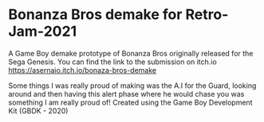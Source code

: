 # Bonanza Bros demake for Retro-Jam-2021

A Game Boy demake prototype of Bonanza Bros originally released for the Sega Genesis.
You can find the link to the submission on itch.io https://asernaio.itch.io/bonaza-bros-demake

Some things I was really proud of making was the A.I for the Guard, looking around and then having this alert phase where he would chase you was something I am really proud of!
Created using the Game Boy Development Kit (GBDK - 2020)

